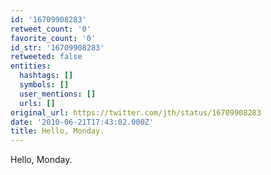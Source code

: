 ```yaml
---
id: '16709908283'
retweet_count: '0'
favorite_count: '0'
id_str: '16709908283'
retweeted: false
entities:
  hashtags: []
  symbols: []
  user_mentions: []
  urls: []
original_url: https://twitter.com/jth/status/16709908283
date: '2010-06-21T17:43:02.000Z'
title: Hello, Monday.
---
```


Hello, Monday.
